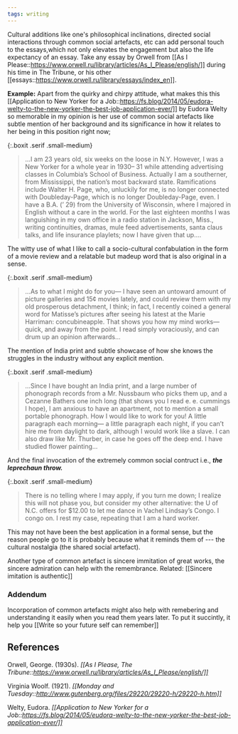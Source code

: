 ```yaml
---
tags: writing
---
```


Cultural additions like one's philosophical inclinations, directed social interactions through common social artefacts, etc can add personal touch to the essays,which not only elevates the engagement but also the life expectancy of an essay. Take any essay by Orwell from [[As I Please::https://www.orwell.ru/library/articles/As_I_Please/english/]] during his time in The Tribune, or his other [[essays::https://www.orwell.ru/library/essays/index_en]].

**Example:** Apart from the quirky and chirpy attitude, what makes this this [[Application to New Yorker for a Job::https://fs.blog/2014/05/eudora-welty-to-the-new-yorker-the-best-job-application-ever/]] by Eudora Welty so memorable in my opinion is her use of common social artefacts like subtle mention of her background and its significance in how it relates to her being in this position right now; 

{:.boxit .serif .small-medium}
> ...I am 23 years old, six weeks on the loose in N.Y. However, I was a New Yorker for a whole year in 1930– 31 while attending advertising classes in Columbia’s School of Business. Actually I am a southerner, from Mississippi, the nation’s most backward state. Ramifications include Walter H. Page, who, unluckily for me, is no longer connected with Doubleday-Page, which is no longer Doubleday-Page, even. I have a B.A. (’ 29) from the University of Wisconsin, where I majored in English without a care in the world. For the last eighteen months I was languishing in my own office in a radio station in Jackson, Miss., writing continuities, dramas, mule feed advertisements, santa claus talks, and life insurance playlets; now I have given that up....

The witty use of what I like to call a socio-cultural confabulation in the form of a movie review and a relatable but madeup word that is also original in a sense.

{:.boxit .serif .small-medium}
> ...As to what I might do for you— I have seen an untoward amount of picture galleries and 15¢ movies lately, and could review them with my old prosperous detachment, I think; in fact, I recently coined a general word for Matisse’s pictures after seeing his latest at the Marie Harriman: concubineapple. That shows you how my mind works—quick, and away from the point. I read simply voraciously, and can drum up an opinion afterwards...

The mention of India print and subtle showcase of how she knows the struggles in the industry without any explicit mention.

{:.boxit .serif .small-medium}
> ...Since I have bought an India print, and a large number of phonograph records from a Mr. Nussbaum who picks them up, and a Cezanne Bathers one inch long (that shows you I read e. e. cummings I hope), I am anxious to have an apartment, not to mention a small portable phonograph. How I would like to work for you! A little paragraph each morning— a little paragraph each night, if you can’t hire me from daylight to dark, although I would work like a slave. I can also draw like Mr. Thurber, in case he goes off the deep end. I have studied flower painting...

And the final invocation of the extremely common social contruct i.e., ***the leprechaun throw.***

{:.boxit .serif .small-medium}
> There is no telling where I may apply, if you turn me down; I realize this will not phase you, but consider my other alternative: the U of N.C. offers for $12.00 to let me dance in Vachel Lindsay’s Congo. I congo on. I rest my case, repeating that I am a hard worker.

This may not have been the best application in a formal sense, but the reason people go to it is probably because what it reminds them of --- the cultural nostalgia (the shared social artefact).

Another type of common artefact is sincere immitation of great works, the sincere admiration can help with the remembrance. Related: [[Sincere imitation is authentic]]

### Addendum

Incorporation of common artefacts might also help with remebering and understanding it easily when you read them years later. To put it succintly, it help you [[Write so your future self can remember]]


## References

Orwell, George. (1930s). _[[As I Please, The Tribune::https://www.orwell.ru/library/articles/As_I_Please/english/]]_

Virginia Woolf. (1921). _[[Monday and Tuesday::http://www.gutenberg.org/files/29220/29220-h/29220-h.htm]]_ 

Welty, Eudora. _[[Application to New Yorker for a Job::https://fs.blog/2014/05/eudora-welty-to-the-new-yorker-the-best-job-application-ever/]]_ 
